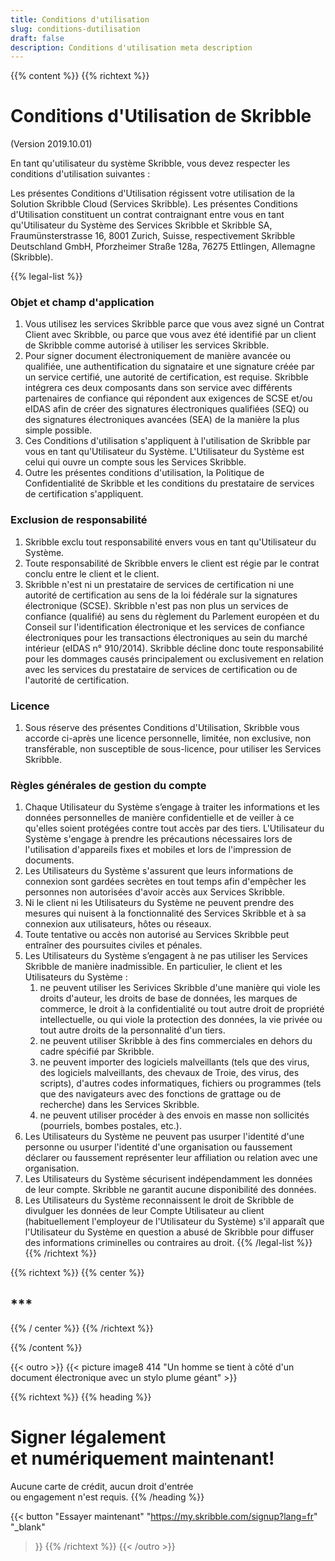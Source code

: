 ```yaml
---
title: Conditions d'utilisation
slug: conditions-dutilisation
draft: false
description: Conditions d'utilisation meta description
---
```


{{% content %}}
{{% richtext %}}
# Conditions d'Utilisation de Skribble
(Version 2019.10.01)

En tant qu'utilisateur du système Skribble, vous devez respecter les conditions d'utilisation suivantes :

Les présentes Conditions d'Utilisation régissent votre utilisation de la Solution Skribble Cloud (Services Skribble). Les présentes Conditions d'Utilisation constituent un contrat contraignant entre vous en tant qu'Utilisateur du Système des Services Skribble et Skribble SA, Fraumünsterstrasse 16, 8001 Zurich, Suisse, respectivement Skribble Deutschland GmbH, Pforzheimer Straße 128a, 76275 Ettlingen, Allemagne (Skribble).

{{% legal-list %}}
### Objet et champ d'application
1. Vous utilisez les services Skribble parce que vous avez signé un Contrat Client avec Skribble, ou parce que vous avez été identifié par un client de Skribble comme autorisé à utiliser les services Skribble. 
2. Pour signer document électroniquement de manière avancée ou qualifiée, une authentification du signataire et une signature créée par un service certifié, une autorité de certification, est requise. Skribble intégrera ces deux composants dans son service avec différents partenaires de confiance qui répondent aux exigences de SCSE et/ou eIDAS afin de créer des signatures électroniques qualifiées (SEQ) ou des signatures électroniques avancées (SEA) de la manière la plus simple possible.
3. Ces Conditions d'utilisation s'appliquent à l'utilisation de Skribble par vous en tant qu'Utilisateur du Système. L'Utilisateur du Système est celui qui ouvre un compte sous les Services Skribble. 
4. Outre les présentes conditions d'utilisation, la Politique de Confidentialité de Skribble et les conditions du prestataire de services de certification s'appliquent.

### Exclusion de responsabilité
1. Skribble exclu tout responsabilité envers vous en tant qu'Utilisateur du Système. 
2. Toute responsabilité de Skribble envers le client est régie par le contrat conclu entre le client et le client. 
3. Skribble n'est ni un prestataire de services de certification ni une autorité de certification au sens de la loi fédérale sur la signatures électronique (SCSE). Skribble n'est pas non plus un services de confiance (qualifié) au sens du règlement du Parlement européen et du Conseil sur l'identification électronique et les services de confiance électroniques pour les transactions électroniques au sein du marché intérieur (eIDAS n° 910/2014). Skribble décline donc toute responsabilité pour les dommages causés principalement ou exclusivement en relation avec les services du prestataire de services de certification ou de l'autorité de certification.

### Licence
1. Sous réserve des présentes Conditions d'Utilisation, Skribble vous accorde ci-après une licence personnelle, limitée, non exclusive, non transférable, non susceptible de sous-licence, pour utiliser les Services Skribble.

### Règles générales de gestion du compte
1. Chaque Utilisateur du Système s’engage à traiter les informations et les données personnelles de manière confidentielle et de veiller à ce qu'elles soient protégées contre tout accès par des tiers. L'Utilisateur du Système s'engage à prendre les précautions nécessaires lors de l'utilisation d'appareils fixes et mobiles et lors de l'impression de documents.
2. Les Utilisateurs du Système s'assurent que leurs informations de connexion sont gardées secrètes en tout temps afin d'empêcher les personnes non autorisées d'avoir accès aux Services Skribble.
3. Ni le client ni les Utilisateurs du Système ne peuvent prendre des mesures qui nuisent à la fonctionnalité des Services Skribble et à sa connexion aux utilisateurs, hôtes ou réseaux. 
4. Toute tentative ou accès non autorisé au Services Skribble peut entraîner des poursuites civiles et pénales.
5. Les Utilisateurs du Système s’engagent à ne pas utiliser les Services Skribble de manière inadmissible. En particulier, le client et les Utilisateurs du Système :
    1.  ne peuvent utiliser les Serivices Skribble d'une manière qui viole les droits d'auteur, les droits de base de données, les marques de commerce, le droit à la confidentialité ou tout autre droit de propriété intellectuelle, ou qui viole la protection des données, la vie privée ou tout autre droits de la personnalité d'un tiers.
    2.  ne peuvent utiliser Skribble à des fins commerciales en dehors du cadre spécifié par Skribble.
    3.  ne peuvent importer des logiciels malveillants (tels que des virus, des logiciels malveillants, des chevaux de Troie, des virus, des scripts), d'autres codes informatiques, fichiers ou programmes (tels que des navigateurs avec des fonctions de grattage ou de recherche) dans les Services Skribble.
    4.  ne peuvent utiliser procéder à des envois en masse non sollicités (pourriels, bombes postales, etc.).
6. Les Utilisateurs du Système ne peuvent pas usurper l'identité d'une personne ou usurper l'identité d'une organisation ou faussement déclarer ou faussement représenter leur affiliation ou relation avec une organisation.
7. Les Utilisateurs du Système sécurisent indépendamment les données de leur compte. Skribble ne garantit aucune disponibilité des données.
8. Les Utilisateurs du Système reconnaissent le droit de Skribble de divulguer les données de leur Compte Utilisateur au client (habituellement l'employeur de l'Utilisateur du Système) s'il apparaît que l'Utilisateur du Système en question a abusé de Skribble pour diffuser des informations criminelles ou contraires au droit.
{{% /legal-list %}}
{{% /richtext %}}

{{% richtext %}}
{{% center %}}
## *** 
{{% / center %}}
{{% /richtext %}}

{{% /content %}}


[//]: # (--------------------------------------------------------------------------------------------------------------)

{{< outro >}}
{{< picture image8 414 "Un homme se tient à côté d'un document électronique avec un stylo plume géant" >}}

{{% richtext %}}
{{% heading %}}
# Signer légalement <br class="hide-for-mobile">et numériquement maintenant!
Aucune carte de crédit, aucun droit d'entrée <br class="hide-for-mobile">ou engagement n'est requis.
{{% /heading %}}

{{< button
  "Essayer maintenant"
  "https://my.skribble.com/signup?lang=fr"
  "_blank"
>}}
{{% /richtext %}}
{{< /outro >}}
